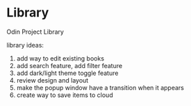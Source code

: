 # Library
Odin Project Library

library ideas:
1) add way to edit existing books
2) add search feature, add filter feature
3) add dark/light theme toggle feature
4) review design and layout
5) make the popup window have a transition when it appears
6) create way to save items to cloud
